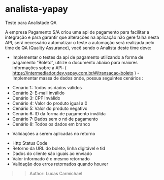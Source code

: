 # analista-yapay

Teste para Analistade QA

A empresa Pagamento S/A criou uma api de pagamento para facilitar a integração e para garantir que alterações na aplicação não gere falha nesta API, será necessário automatizar o teste a automação será realizada pelo time de QA (Quality Assurance), você sendo o Analista deste time deve: 

- Implementar o testes da api de pagamento utilizando a forma de pagamento “Boleto”, utilize o documento abaixo para maiores informações sobre a API: ( https://intermediador.dev.yapay.com.br/#/transacao-boleto ) - Implementar massa de dados onde, possua seguintes cenários : 
* Cenário 1: Todos os dados válidos 
* Cenário 2: E-mail inválido 
* Cenário 3: CPF Inválido 
* Cenário 4: Valor do produto igual a 0 
* Cenário 5: Valor do produto negativo 
* Cenário 6: ID da forma de pagamento inválida 
* Cenário 7: Dados sem o nó de pagamento 
* Cenário 8: Todos os dados em branco 

- Validações a serem aplicadas no retorno 
* Http Status Code 
* Retorno da URL do boleto, linha digitável e tid 
* Dados do cliente são iguais ao enviado 
* Valor informado é o mesmo retornado 
* Validação dos erros retornados quando houver 

>> Author: Lucas Carmichael